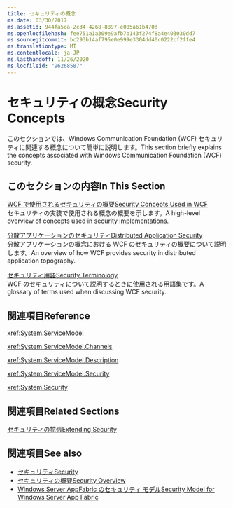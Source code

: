 ```yaml
---
title: セキュリティの概念
ms.date: 03/30/2017
ms.assetid: 944fa5ca-2c34-4268-8897-e005a61b470d
ms.openlocfilehash: fee751a1a309e9afb7b143f274f8a4e403030dd7
ms.sourcegitcommit: bc293b14af795e0e999e3304dd40c0222cf2ffe4
ms.translationtype: MT
ms.contentlocale: ja-JP
ms.lasthandoff: 11/26/2020
ms.locfileid: "96268587"
---
```

# <a name="security-concepts"></a><span data-ttu-id="62de2-102">セキュリティの概念</span><span class="sxs-lookup"><span data-stu-id="62de2-102">Security Concepts</span></span>

<span data-ttu-id="62de2-103">このセクションでは、Windows Communication Foundation (WCF) セキュリティに関連する概念について簡単に説明します。</span><span class="sxs-lookup"><span data-stu-id="62de2-103">This section briefly explains the concepts associated with Windows Communication Foundation (WCF) security.</span></span>  
  
## <a name="in-this-section"></a><span data-ttu-id="62de2-104">このセクションの内容</span><span class="sxs-lookup"><span data-stu-id="62de2-104">In This Section</span></span>  

 [<span data-ttu-id="62de2-105">WCF で使用されるセキュリティの概要</span><span class="sxs-lookup"><span data-stu-id="62de2-105">Security Concepts Used in WCF</span></span>](security-concepts-used-in-wcf.md)  
 <span data-ttu-id="62de2-106">セキュリティの実装で使用される概念の概要を示します。</span><span class="sxs-lookup"><span data-stu-id="62de2-106">A high-level overview of concepts used in security implementations.</span></span>  
  
 [<span data-ttu-id="62de2-107">分散アプリケーションのセキュリティ</span><span class="sxs-lookup"><span data-stu-id="62de2-107">Distributed Application Security</span></span>](distributed-application-security.md)  
 <span data-ttu-id="62de2-108">分散アプリケーションの概念における WCF のセキュリティの概要について説明します。</span><span class="sxs-lookup"><span data-stu-id="62de2-108">An overview of how WCF provides security in distributed application topography.</span></span>  
  
 [<span data-ttu-id="62de2-109">セキュリティ用語</span><span class="sxs-lookup"><span data-stu-id="62de2-109">Security Terminology</span></span>](wcf-security-terminology.md)  
 <span data-ttu-id="62de2-110">WCF のセキュリティについて説明するときに使用される用語集です。</span><span class="sxs-lookup"><span data-stu-id="62de2-110">A glossary of terms used when discussing WCF security.</span></span>  
  
## <a name="reference"></a><span data-ttu-id="62de2-111">関連項目</span><span class="sxs-lookup"><span data-stu-id="62de2-111">Reference</span></span>  

 <xref:System.ServiceModel>  
  
 <xref:System.ServiceModel.Channels>  
  
 <xref:System.ServiceModel.Description>  
  
 <xref:System.ServiceModel.Security>  
  
 <xref:System.Security>  
  
## <a name="related-sections"></a><span data-ttu-id="62de2-112">関連項目</span><span class="sxs-lookup"><span data-stu-id="62de2-112">Related Sections</span></span>  

 [<span data-ttu-id="62de2-113">セキュリティの拡張</span><span class="sxs-lookup"><span data-stu-id="62de2-113">Extending Security</span></span>](../extending/extending-security.md)  
  
## <a name="see-also"></a><span data-ttu-id="62de2-114">関連項目</span><span class="sxs-lookup"><span data-stu-id="62de2-114">See also</span></span>

- [<span data-ttu-id="62de2-115">セキュリティ</span><span class="sxs-lookup"><span data-stu-id="62de2-115">Security</span></span>](security.md)
- [<span data-ttu-id="62de2-116">セキュリティの概要</span><span class="sxs-lookup"><span data-stu-id="62de2-116">Security Overview</span></span>](security-overview.md)
- <span data-ttu-id="62de2-117">[Windows Server AppFabric のセキュリティ モデル](/previous-versions/appfabric/ee677202(v=azure.10))</span><span class="sxs-lookup"><span data-stu-id="62de2-117">[Security Model for Windows Server App Fabric](/previous-versions/appfabric/ee677202(v=azure.10))</span></span>
